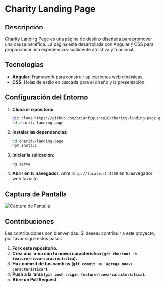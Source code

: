# Charity Landing Page

## Descripción

Charity Landing Page es una página de destino diseñada para promover una causa benéfica. La página está desarrollada con Angular y CSS para proporcionar una experiencia visualmente atractiva y funcional.

## Tecnologías

- **Angular**: Framework para construir aplicaciones web dinámicas.
- **CSS**: Hojas de estilo en cascada para el diseño y la presentación.

## Configuración del Entorno

1. **Clona el repositorio**

   ```bash
   git clone https://github.com/brianfigueroa10/charity-landing-page.git
   cd charity-landing-page
    ```

2. **Instalar las dependencias:**

    ```bash
    cd charity-landing-page
    npm install
    ```

3. **Iniciar la aplicación:**

    ```bash
    ng serve
    ```

4. **Abrir en tu navegador:** Abre `http://localhost:4200` en tu navegador web favorito.

## Captura de Pantalla

![Captura de Pantalla](https://res.cloudinary.com/dv4ukplcm/image/upload/f_auto,q_auto/v1/proyects/byekejxmdgzdcf84t2z9)

## Contribuciones

Las contribuciones son bienvenidas. Si deseas contribuir a este proyecto, por favor sigue estos pasos
1. **Fork este repositorio.**
2. **Crea una rama con tu nueva característica (`git checkout -b feature/nueva-caracteristica`).**
3. **Haz commit de tus cambios (`git commit -m 'Agrega nueva característica'`).**
4. **Push a la rama (`git push origin feature/nueva-caracteristica`).**
5. **Abre un Pull Request.**
